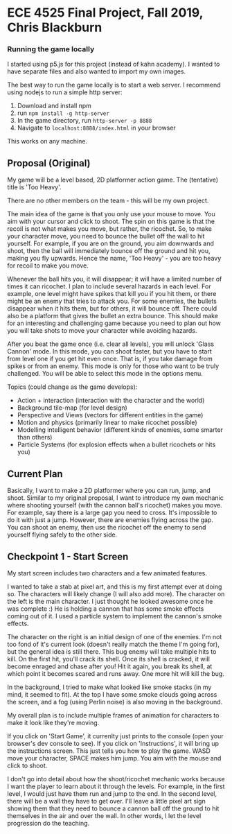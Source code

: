 # ECE 4525 Final Project, Fall 2019, Chris Blackburn

### Running the game locally
I started using p5.js for this project (instead of kahn academy). I wanted to
have separate files and also wanted to import my own images.

The best way to run the game locally is to start a web server. I recommend using
nodejs to run a simple http server:
1. Download and install npm
2. run `npm install -g http-server`
3. In the game directory, run `http-server -p 8888`
4. Navigate to `localhost:8888/index.html` in your browser

This works on any machine.

## Proposal (Original)
My game will be a level based, 2D platformer action game. The (tentative) title
is 'Too Heavy'.

There are no other members on the team - this will be my own project.

The main idea of the game is that you only use your mouse to move. You aim with
your cursor and click to shoot. The spin on this game is that the recoil is not
what makes you move, but rather, the ricochet. So, to make your character move,
you need to bounce the bullet off the wall to hit yourself. For example, if you
are on the ground, you aim downwards and shoot, then the ball will immediately
bounce off the ground and hit you, making you fly upwards. Hence the name, 'Too
Heavy' - you are too heavy for recoil to make you move.

Whenever the ball hits you, it will disappear; it will have a limited number of
times it can ricochet. I plan to include several hazards in each level. For
example, one level might have spikes that kill you if you hit them, or there
might be an enemy that tries to attack you. For some enemies, the bullets
disappear when it hits them, but for others, it will bounce off. There could
also be a platform that gives the bullet an extra bounce. This should make for
an interesting and challenging game because you need to plan out how you will
take shots to move your character while avoiding hazards.

After you beat the game once (i.e. clear all levels), you will unlock 'Glass
Cannon' mode. In this mode, you can shoot faster, but you have to start from
level one if you get hit even once. That is, if you take damage from spikes or
from an enemy. This mode is only for those who want to be truly challenged. You
will be able to select this mode in the options menu.

Topics (could change as the game develops):
* Action + interaction (interaction with the character and the world)
* Background tile-map (for level design)
* Perspective and Views (vectors for different entities in the game)
* Motion and physics (primarily linear to make ricochet possible)
* Modelling intelligent behavior (different kinds of enemies, some smarter than
  others)
* Particle Systems (for explosion effects when a bullet ricochets or hits you)

## Current Plan
Basically, I want to make a 2D platformer where you can run, jump, and shoot.
Similar to my original proposal, I want to introduce my own mechanic where
shooting yourself (with the cannon ball's ricochet) makes you move. For example,
say there is a large gap you need to cross. It's impossible to do it with just a
jump. However, there are enemies flying across the gap. You can shoot an enemy,
then use the ricochet off the enemy to send yourself flying safely to the other
side.

## Checkpoint 1 - Start Screen
My start screen includes two characters and a few animated features.

I wanted to take a stab at pixel art, and this is my first attempt ever at doing
so. The characters will likely change (I will also add more). The character on
the left is the main character. I just thought he looked awesome once he was
complete :) He is holding a cannon that has some smoke effects coming out of it.
I used a particle system to implement the cannon's smoke effects.

The character on the right is an initial design of one of the enemies. I'm not
too fond of it's current look (doesn't really match the theme I'm going for),
but the general idea is still there. This bug enemy will take multiple hits to
kill. On the first hit, you'll crack its shell. Once its shell is cracked, it
will become enraged and chase after you! Hit it again, you break its shell, at
which point it becomes scared and runs away. One more hit will kill the bug.

In the background, I tried to make what looked like smoke stacks (in my mind, it
seemed to fit). At the top I have some smoke clouds going across the screen, and
a fog (using Perlin noise) is also moving in the background.

My overall plan is to include multiple frames of animation for characters to
make it look like they're moving.

If you click on 'Start Game', it currenlty just prints to the console (open your
browser's dev console to see). If you click on 'Instructions', it will bring up
the instructions screen. This just tells you how to play the game. WASD move
your character, SPACE makes him jump. You aim with the mouse and click to shoot.

I don't go into detail about how the shoot/ricochet mechanic works because I
want the player to learn about it through the levels. For example, in the first
level, I would just have them run and jump to the end. In the second level,
there will be a wall they have to get over. I'll leave a little pixel art sign
showing them that they need to bounce a cannon ball off the ground to hit
themselves in the air and over the wall. In other words, I let the level
progression do the teaching.